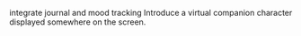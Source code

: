 integrate journal and mood tracking
Introduce a virtual companion character displayed somewhere on the screen.